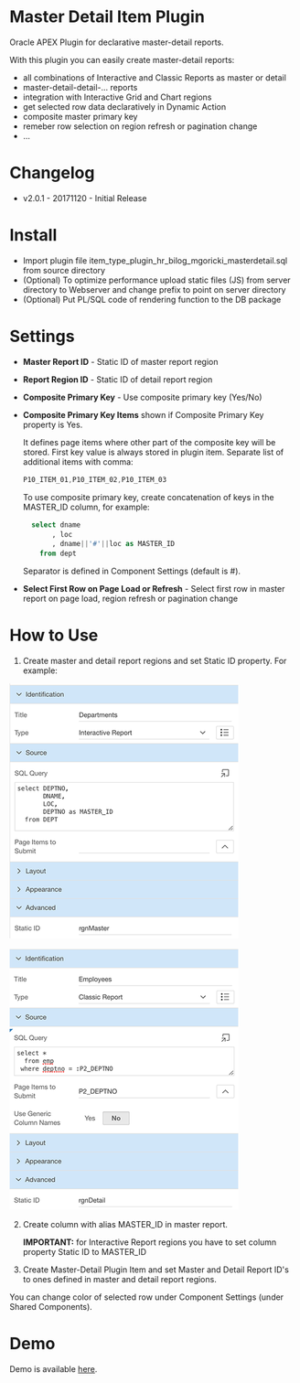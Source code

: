 # Master Detail Item Plugin
Oracle APEX Plugin for declarative master-detail reports.

With this plugin you can easily create master-detail reports:
- all combinations of Interactive and Classic Reports as master or detail
- master-detail-detail-... reports
- integration with Interactive Grid and Chart regions
- get selected row data declaratively in Dynamic Action
- composite master primary key
- remeber row selection on region refresh or pagination change
- ...


# Changelog

- v2.0.1 - 20171120 - Initial Release

# Install
- Import plugin file item_type_plugin_hr_bilog_mgoricki_masterdetail.sql from source directory
- (Optional) To optimize performance upload static files (JS) from server directory to Webserver and change prefix to point on server directory
- (Optional) Put PL/SQL code of rendering function to the DB package

# Settings

- **Master Report ID** - Static ID of master report region

- **Report Region ID** - Static ID of detail report region

- **Composite Primary Key** - Use composite primary key (Yes/No)

- **Composite Primary Key Items** shown if Composite Primary Key property is Yes. 

    It defines page items where other part of the composite key will be stored. First key value is always stored in plugin item. Separate list of additional items with comma:
    ```javascript
    P10_ITEM_01,P10_ITEM_02,P10_ITEM_03
    ```
    
    To use composite primary key, create concatenation of keys in the MASTER_ID column, for example:
    ```sql
      select dname
           , loc
           , dname||'#'||loc as MASTER_ID
        from dept  
    ```
    Separator is defined in Component Settings (default is #).


- **Select First Row on Page Load or Refresh** - Select first row in master report on page load, region refresh or pagination change


# How to Use

1) Create master and detail report regions and set Static ID property. For example:

![Master Region](https://github.com/mgoricki/apex-plugin-master-detail-item/blob/master/images/rgnmaster.png "Master Region")


![Detail Region](https://github.com/mgoricki/apex-plugin-master-detail-item/blob/master/images/rgndetail.png "Detail Region")

2) Create column with alias MASTER_ID in master report.

    **IMPORTANT:** for Interactive Report regions you have to set column property Static ID to MASTER_ID 

3) Create Master-Detail Plugin Item and set Master and Detail Report ID's to ones defined in master and detail report regions.

You can change color of selected row under Component Settings (under Shared Components).

# Demo

Demo is available [here](https://apex.oracle.com/pls/apex/f?p=masterdetailitem). 